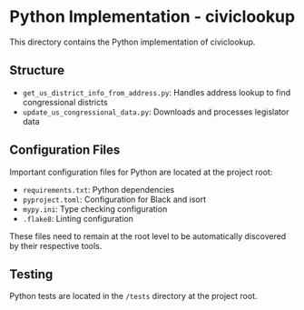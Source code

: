 # Python Implementation - civiclookup

This directory contains the Python implementation of civiclookup.

## Structure

- `get_us_district_info_from_address.py`: Handles address lookup to find congressional districts
- `update_us_congressional_data.py`: Downloads and processes legislator data

## Configuration Files

Important configuration files for Python are located at the project root:

- `requirements.txt`: Python dependencies
- `pyproject.toml`: Configuration for Black and isort
- `mypy.ini`: Type checking configuration 
- `.flake8`: Linting configuration

These files need to remain at the root level to be automatically discovered by their respective tools.

## Testing

Python tests are located in the `/tests` directory at the project root.